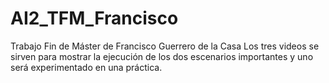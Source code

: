 # AI2_TFM_Francisco
Trabajo Fin de Máster de Francisco Guerrero de la Casa
Los tres videos se sirven para mostrar la ejecución de los dos escenarios importantes y uno será experimentado en una práctica.
